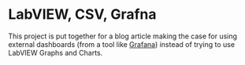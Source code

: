 # LabVIEW, CSV, Grafna

This project is put together for a blog article making the case for using external dashboards (from a tool like [Grafana](https://grafana.com/)) instead of trying to use LabVIEW Graphs and Charts.


